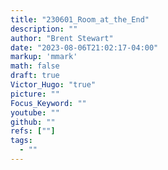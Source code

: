 ```yaml
---
title: "230601_Room_at_the_End"
description: ""
author: "Brent Stewart"
date: "2023-08-06T21:02:17-04:00"
markup: 'mmark'
math: false
draft: true
Victor_Hugo: "true"
picture: ""
Focus_Keyword: ""
youtube: ""
github: ""
refs: [""]
tags:
  - ""
---
```


